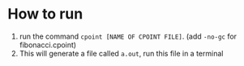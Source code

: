 # How to run

1. run the command ```cpoint [NAME OF CPOINT FILE]```. (add ```-no-gc``` for fibonacci.cpoint)
2. This will generate a file called ```a.out```, run this file in a terminal